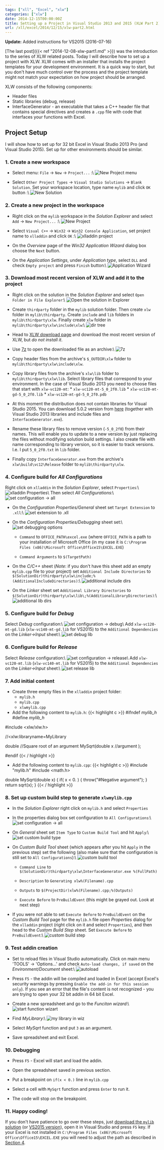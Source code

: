 ```yaml
---
tags: ["xll", "Excel", "xlw"]
categories: ["xlw"]
date: 2014-12-15T00:00:00Z
title: Setting up a Project in Visual Studio 2013 and 2015 (XLW Part 2)
url: /xll/excel/2014/12/15/xlw-part2.html
---
```


<b>Update:</b> Added instructions for VS2015 (2016-07-16)

[The last post]({{< ref "2014-12-08-xlw-part1.md" >}}) was the introduction to the
series of XLW related posts. Today I will describe how to set up a project with
XLW. XLW comes with an installer that installs the project templates for your
development environment. It is a quick way to start, but you don't have much
control over the process and the project template might not match your
expectation on how project should be arranged.

XLW consists of the following components:

  * Header files
  * Static libraries (debug, release)
  * InterfaceGenerator - an executable that takes a C++ header file that
    contains special directives and creates a `.cpp` file with code that
    interfaces your functions with Excel.

## Project Setup

I will show how to set up for 32 bit Excel in Visual Studio 2013 Pro 
(and Visual Studio 2015). Set up for other environments should be similar.

### 1. Create a new workspace
  * Select menu: `File` -> `New` -> `Project...` :\\
    ![New Project menu](/images/xlw2/file_new_project.png)
    
  * Select `Other Project Types` -> `Visual Studio Solutions` ->
    `Blank Solution`. Set your workspace location, type name `mylib` and click
    `OK` button :\\
    ![New Solution](/images/xlw2/new_solution.png)

### 2. Create a new project in the workspace
  * Right click on the `mylib` workspace in the *Solution Explorer* and select
    `Add` -> `New Project...` :\\
    ![New Project](/images/xlw2/mylib_new_project.png)
    
  * Select `Visual C++` -> `Win32` -> `Win32 Console Application`, set project
    name to `xlladdin` and click `OK` :\\
    ![xlladdin project](/images/xlw2/xlladdin_project.png)
    
  * On the *Overview* page of the *Win32 Application Wizard* dialog box choose
    the `Next` button.
    
  * On the *Application Settings*, under *Application type*, select `DLL` and
    check `Empty project` and press `Finish` button:\\
    ![Application Wizard](/images/xlw2/application_wizard.png)

### 3. Download most recent version of XLW and add it to the project
  * Right click on the solution in the *Solution Explorer* and select
    `Open Folder in File Explorer`:\\
    ![Open the solution in Explorer](/images/xlw2/open-in-explorer.png)
    
  * Create `thirdparty` folder in the `mylib` solution folder. Then create
    `xlw` folder in `mylib\thirdparty`. Create `include` and `lib`
    folders in `mylib\thirdparty\xlw`. Finally create `xlw` folder in
    `mylib\thirdparty\xlw\include\xlw`:\\
    ![dir tree](/images/xlw2/dir-tree.png)
    
  * Head to [XLW download page](http://sourceforge.net/projects/xlw/) and
    download the most recent version of XLW, but *do not install it*.
    
  * Use [7z](http://www.7-zip.org) to open the downloaded file as an archive:\\
    ![7z](/images/xlw2/7z.png)
    
  * Copy header files from the archive's `$_OUTDIR\xlw` folder to
    `mylib\thirdparty\xlw\include\xlw`.
    
  * Copy library files from the archive's `xlw\lib` folder to
    `mylib\thirdparty\xlw\lib`. Select library files that correspond to your
    environment. In the case of Visual Studio 2013 you need to choose files
    that start with `xlw-vc120-mt`:
        * `xlw-vc120-mt-5_0_2f0.lib`
        * `xlw-vc120-mt-gd-5_0_2f0.lib`
        * `xlw-vc120-mt-gd-5_0_2f0.pdb`
        
  * At this moment the distribution does not contain libraries for
    Visual Studio 2015. You can download 5.0.2 version from 
    [here](/downloads/xlw.zip) (together with Visual Studio 2013 libraries
    and include files and `InterfaceGenerator.exe`).
    
  * Rename these library files to remove version (`-5_0_2f0`) from their names.
    This will enable you to update to a new version by just replacing the files
    without modifying solution build settings. I also create file with name
    corresponding to library version, so it is easier to track versions. I.e.
    I put `5_0_2f0.txt` in `lib` folder.
    
  * Finally copy `InterfaceGenerator.exe` from the archive's
    `xlw\build\vc12\Release` folder to `mylib\thirdparty\xlw`.

### 4. Configure build for *All Configurations*
  Right click on `xlladdin` in the *Solution Explorer*, select `Properties`:\\
  ![xlladdin Properties](/images/xlw2/xlladdin-properties.png)\\
  Then select *All Configurations*:\\
  ![set configuration -> all](/images/xlw2/all-config.png)

  * On the *Configuration Properties/General* sheet set `Target Extension` to
    `.xll`:\\
    ![set extension to .xll](/images/xlw2/set-xll-ext.png)
    
  * On the *Configuration Properties/Debugging* sheet set:\\
    ![set debugging options](/images/xlw2/debug-config.png)
    
    * `Command` to `OFFICE_PATH\excel.exe` (where `OFFICE_PATH` is a path
       to your installation of Microsoft Office (in my case it is
       `C:\Program Files (x86)\Microsoft Office\Office15\EXCEL.EXE`)
       
    * `Command Arguments` to `$(TargetPath)`
    
  * On the *C/C++* sheet (_Note_: if you don't have this sheet add an empty
    `mylib.cpp` file to your project) set `Additional Include Directories` to
    `$(SolutionDir)thirdparty\xlw\include;%(AdditionalIncludeDirectories)`:\\
    ![additional include dirs](/images/xlw2/include-dirs.png)
    
  * On the *Linker* sheet set `Additional Library Directories` to
    `$(SolutionDir)thirdparty\xlw\lib\;%(AdditionalLibraryDirectories)`:\\
    ![additional lib dirs](/images/xlw2/lib-dirs.png)

### 5. Configure build for *Debug*
  Select *Debug* configuration:\\
  ![set configuration -> debug](/images/xlw2/config-debug.png)\\
  Add `xlw-vc120-mt-gd.lib` (`xlw-vc140-mt-gd.lib` for VS2015) to the 
  `Additional Dependencies` on the *Linker->Input* sheet:\\
  ![set debug lib](/images/xlw2/debug-lib.png)

### 6. Configure build for *Release*
  Select *Release* configuration:\\
  ![set configuration -> release](/images/xlw2/config-release.png)\\
  Add `xlw-vc120-mt.lib` (`xlw-vc140-mt.lib` for VS2015) to the 
  `Additional Dependencies` on the *Linker->Input* sheet:\\
  ![set release lib](/images/xlw2/release-lib.png)

### 7. Add initial content
  * Create three empty files in the `xlladdin` project folder:
    * `mylib.h`
    * `mylib.cpp`
    * `xlwmylib.cpp`
  * Add the following content to `mylib.h`:
{{< highlight c >}}
#ifndef _mylib_h_
#define _mylib_h_


#include <xlw/xlw.h>

//<xlw:libraryname=MyLibrary

double //Square root of an argument
MySqrt(double x //argument
       );

#endif
{{< / highlight >}}

  * Add the following content to `mylib.cpp`:
{{< highlight c >}}
#include "mylib.h"
#include <math.h>

double MySqrt(double x)
{
  if( x < 0. )
  {
    throw("#Negative argument");
  }
  return sqrt(x);
}
{{< / highlight >}}

### 8. Set up custom build step to generate `xlwmylib.cpp`
* In the *Solution Explorer* right click on `mylib.h` and select `Properties`

* In the properties dialog box set configuration to `All Configurations`:\\
  ![set configuration -> all](/images/xlw2/all-config.png)

* On *General* sheet set `Item Type` to `Custom Build Tool` and hit `Apply`:\\
  ![set custom build type](/images/xlw2/custom-type.png)

* On *Custom Build Tool* sheet (which appears after you hit `Apply` in the
  previous step) set the following (also make sure that the configuration is
  still set to `All Configurations`):\\
  ![custom build tool](/images/xlw2/custom-build-tool.png)

  * `Command Line` to
    `$(SolutionDir)thirdparty\xlw\InterfaceGenerator.exe %(FullPath)`

  * `Description` to `Generating xlw%(Filename).cpp`

  * `Outputs` to `$(ProjectDir)xlw%(Filename).cpp;%(Outputs)`

  * `Execute Before` to `PreBuildEvent` (this might be grayed out. Look at next
    step)

* If you were not able to set `Execute Before` to `PreBuildEvent` on
  the *Custom Build Tool* page for the `mylib.h` file open *Properties* dialog
  for the `xlladdin` project (right click on it and select `Properties`), and
  then head to the *Custom Build Step* sheet. Set `Execute Before` to
  `PreBuildEvent`:\\
  ![custom build step](/images/xlw2/custom-build-step.png)

### 9. Test addin creation
* Set to reload files in Visual Studio automatically. Click on main menu
  'TOOLS' -> 'Options...' and check `Auto-load changes, if saved` on the
  *Environment/Document* sheet:\\
  ![autoload](/images/xlw2/autoload.png)

* Press `F5` - the addin will be compiled and loaded in Excel (accept
  Excel's security warnings by pressing
  `Enable the add-in for this session only`). If you see an error that the
  file's content is not recognized - you are trying to open your 32 bit addin in
  64 bit Excel.

* Create a new spreadsheet and go to the *Funciton wizard*:\\
  ![start function wizart](/images/xlw2/start-func-wiz.png)

* Find *MyLibrary*:\\
  ![my library in wiz](/images/xlw2/my-lib-in-wiz.png)

* Select *MySqrt* function and put `3` as an argument.

* Save spreadsheet and exit Excel.

### 10. Debugging

* Press `F5` - Excel will start and load the addin.

* Open the spreadsheet saved in previous section.

* Put a breakpoint on `if(x < 0.)` line in `mylib.cpp`

* Select a cell with `MySqrt` function and press `Enter` to run it.

* The code will stop on the breakpoint.

### 11. Happy coding!
If you don't have patience to go over these steps, just
[download the `mylib` solution](/downloads/xlw-part2.zip) 
(or [VS2015 version](/downloads/xlw-part2-2015.zip)), open it in
Visual Studio and press `F5` key. If your Excel is not installed in
`C:\Program Files (x86)\Microsoft Office\Office15\EXCEL.EXE` you will need
to adjust the path as described in
[Section 4](#configure-build-for-all-configurations).